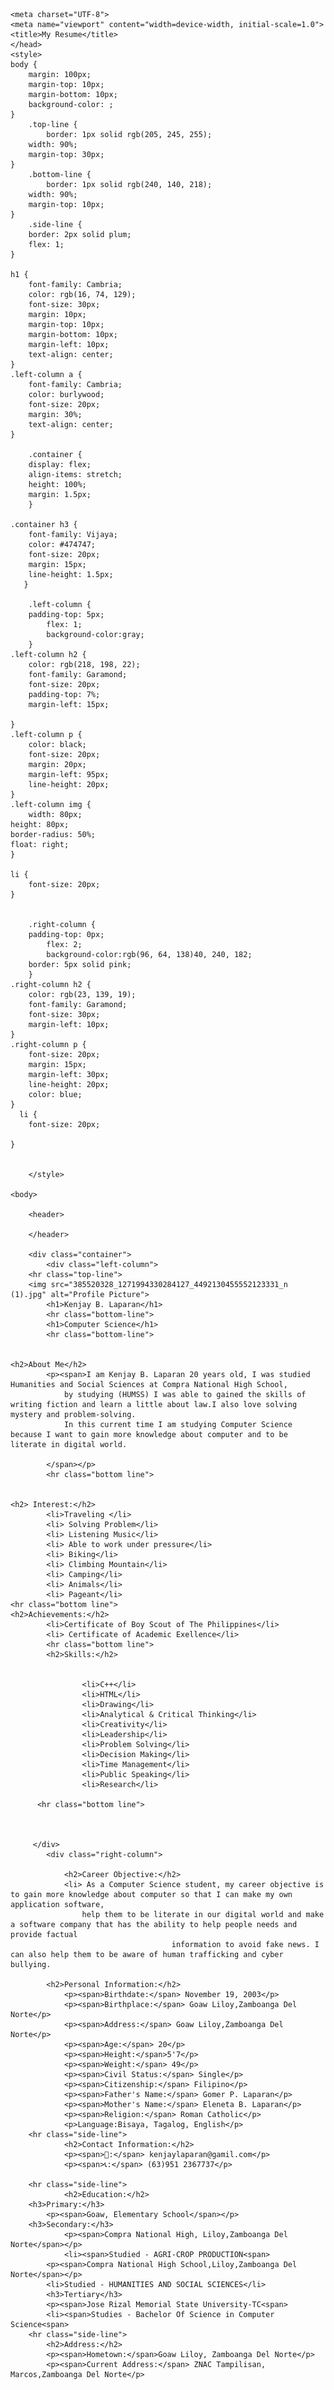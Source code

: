
<html lang="en">

    <meta charset="UTF-8">
    <meta name="viewport" content="width=device-width, initial-scale=1.0">
    <title>My Resume</title>
    </head>
    <style>
	body {
	    margin: 100px;
	    margin-top: 10px;
	    margin-bottom: 10px;
	    background-color: ;
	}
	    .top-line {
            border: 1px solid rgb(205, 245, 255);
	    width: 90%;
	    margin-top: 30px;
	}
	    .bottom-line {
            border: 1px solid rgb(240, 140, 218);
	    width: 90%;
	    margin-top: 10px;
	}
	    .side-line {
	    border: 2px solid plum;
	    flex: 1;
	}

	h1 {
	    font-family: Cambria;
	    color: rgb(16, 74, 129);
	    font-size: 30px;
	    margin: 10px;
	    margin-top: 10px;
	    margin-bottom: 10px;
	    margin-left: 10px;
	    text-align: center;
	}
	.left-column a {
	    font-family: Cambria;
	    color: burlywood;
	    font-size: 20px;
	    margin: 30%;
	    text-align: center;
	}

        .container {
	    display: flex;
	    align-items: stretch;
	    height: 100%;
	    margin: 1.5px;
        }

	.container h3 {
	    font-family: Vijaya;
	    color: #474747;
	    font-size: 20px;
	    margin: 15px;
	    line-height: 1.5px;
	   }

        .left-column {
	    padding-top: 5px;
            flex: 1;
            background-color:gray;
        }
	.left-column h2 {
	    color: rgb(218, 198, 22);
	    font-family: Garamond;
	    font-size: 20px;
	    padding-top: 7%;
	    margin-left: 15px;

	}
	.left-column p {
	    color: black;
	    font-size: 20px;
	    margin: 20px;
	    margin-left: 95px;
	    line-height: 20px;
	}
	.left-column img {
		width: 80px;
	height: 80px;
	border-radius: 50%;
	float: right;
	}
	
	li {
		font-size: 20px;
	}


        .right-column {
	    padding-top: 0px;
            flex: 2;  
            background-color:rgb(96, 64, 138)40, 240, 182;
	    border: 5px solid pink;
        }
	.right-column h2 {
	    color: rgb(23, 139, 19);
	    font-family: Garamond;
	    font-size: 30px;
	    margin-left: 10px;
	}
	.right-column p {
	    font-size: 20px;
	    margin: 15px;
	    margin-left: 30px;
	    line-height: 20px;
	    color: blue;
	}
	  li {
	    font-size: 20px;

	}

		
		</style>
	
	<body>
	
		<header>
			
		</header>
	
		<div class="container">
			<div class="left-column">
		<hr class="top-line">
		<img src="385520328_1271994330284127_4492130455552123331_n (1).jpg" alt="Profile Picture">
			<h1>Kenjay B. Laparan</h1>
			<hr class="bottom-line">
			<h1>Computer Science</h1>
			<hr class="bottom-line">
		 
		
	<h2>About Me</h2>
			<p><span>I am Kenjay B. Laparan 20 years old, I was studied Humanities and Social Sciences at Compra National High School, 
				by studying (HUMSS) I was able to gained the skills of writing fiction and learn a little about law.I also love solving mystery and problem-solving.
				In this current time I am studying Computer Science because I want to gain more knowledge about computer and to be literate in digital world.
			
			</span></p>
			<hr class="bottom line">
			
		  
	<h2> Interest:</h2>
			<li>Traveling </li>
			<li> Solving Problem</li>
			<li> Listening Music</li>
			<li> Able to work under pressure</li>
			<li> Biking</li>
			<li> Climbing Mountain</li>
			<li> Camping</li>
			<li> Animals</li>
			<li> Pageant</li>
	<hr class="bottom line">
	<h2>Achievements:</h2>
			<li>Certificate of Boy Scout of The Philippines</li>
			<li> Certificate of Academic Exellence</li>
			<hr class="bottom line">
			<h2>Skills:</h2>
	
		
					<li>C++</li>
					<li>HTML</li>
					<li>Drawing</li>
					<li>Analytical & Critical Thinking</li>
					<li>Creativity</li>
					<li>Leadership</li>
					<li>Problem Solving</li>
					<li>Decision Making</li>
					<li>Time Management</li>
					<li>Public Speaking</li>
					<li>Research</li>
					
		  <hr class="bottom line">
		  
	
	
		 </div>
			<div class="right-column">
				
				<h2>Career Objective:</h2>   
				<li> As a Computer Science student, my career objective is to gain more knowledge about computer so that I can make my own application software,
					help them to be literate in our digital world and make a software company that has the ability to help people needs and provide factual 
                                        information to avoid fake news. I can also help them to be aware of human trafficking and cyber bullying.
				
			<h2>Personal Information:</h2>
				<p><span>Birthdate:</span> November 19, 2003</p>
				<p><span>Birthplace:</span> Goaw Liloy,Zamboanga Del Norte</p>
				<p><span>Address:</span> Goaw Liloy,Zamboanga Del Norte</p>
				<p><span>Age:</span> 20</p>
				<p><span>Height:</span>5'7</p>
				<p><span>Weight:</span> 49</p>
				<p><span>Civil Status:</span> Single</p>
				<p><span>Citizenship:</span> Filipino</p>
				<p><span>Father's Name:</span> Gomer P. Laparan</p>
				<p><span>Mother's Name:</span> Eleneta B. Laparan</p>
				<p><span>Religion:</span> Roman Catholic</p>
				<p>Language:Bisaya, Tagalog, English</p>
		<hr class="side-line">
				<h2>Contact Information:</h2>
				<p><span>📧:</span> kenjaylaparan@gamil.com</p>
				<p><span>📞:</span> (63)951 2367737</p>
				
		<hr class="side-line">
				<h2>Education:</h2>
		<h3>Primary:</h3>
			<p><span>Goaw, Elementary School</span></p>
		<h3>Secondary:</h3>
				<p><span>Compra National High, Liloy,Zamboanga Del Norte</span></p>
				<li><span>Studied - AGRI-CROP PRODUCTION<span>
			<p><span>Compra National High School,Liloy,Zamboanga Del Norte</span></p>
			<li>Studied - HUMANITIES AND SOCIAL SCIENCES</li>
			<h3>Tertiary</h3>
			<p><span>Jose Rizal Memorial State University-TC<span>
			<li><span>Studies - Bachelor Of Science in Computer Science<span>
		<hr class="side-line">
			<h2>Address:</h2>
			<p><span>Hometown:</span>Goaw Liloy, Zamboanga Del Norte</p>
			<p><span>Current Address:</span> ZNAC Tampilisan, Marcos,Zamboanga Del Norte</p>
			
			
	
			

	   

